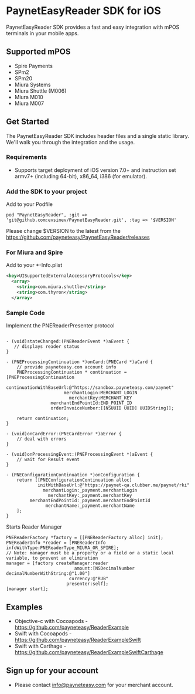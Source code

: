 PaynetEasyReader SDK for iOS
============================

PaynetEasyReader SDK provides a fast and easy integration with mPOS terminals in your mobile apps.

Supported mPOS
--------------

* Spire Payments
 * SPm2
 * SPm20
* Miura Systems
 * Miura Shuttle (M006)
 * Miura M010
 * Miura M007 

Get Started
------------

The PaynetEasyReader SDK includes header files and a single static library. We'll walk you through the integration and the usage.

### Requirements

*   Supports target deployment of iOS version 7.0+ and instruction set armv7+ (including 64-bit), x86_64, i386 (for emulator).

### Add the SDK to your project

Add to your Podfile
```
pod "PaynetEasyReader", :git => 'git@github.com:evsinev/PaynetEasyReader.git', :tag => '$VERSION'
```
Please change $VERSION to the latest from the https://github.com/payneteasy/PaynetEasyReader/releases

### For Miura and Spire

Add to your *-Info.plist
```xml
<key>UISupportedExternalAccessoryProtocols</key>
  <array>
    <string>com.miura.shuttle</string>
    <string>com.thyron</string>
  </array>
```

### Sample Code

Implement the PNEReaderPresenter protocol 
```obj-c

- (void)stateChanged:(PNEReaderEvent *)aEvent {
   // displays reader status
}

- (PNEProcessingContinuation *)onCard:(PNECard *)aCard {
    // provide payneteasy.com account info
    PNEProcessingContinuation * continuation = [PNEProcessingContinuation
            continuationWithBaseUrl:@"https://sandbox.payneteasy.com/paynet"
                      merchantLogin:MERCHANT_LOGIN
                        merchantKey:MERCHANT_KEY
                 merchantEndPointId:END_POINT_ID
                 orderInvoiceNumber:[[NSUUID UUID] UUIDString]];

    return continuation;
}

- (void)onCardError:(PNECardError *)aError {
    // deal with errors
}

- (void)onProcessingEvent:(PNEProcessingEvent *)aEvent {
    // wait for Result event
}

- (PNEConfigurationContinuation *)onConfiguration {
    return [[PNEConfigurationContinuation alloc]
            initWithBaseUrl:@"https://paynet-qa.clubber.me/paynet/rki"
              merchantLogin:_payment.merchantLogin
                merchantKey:_payment.merchantKey
         merchantEndPointId:_payment.merchantEndPointId
               merchantName:_payment.merchantName
    ];
}
```

Starts Reader Manager

```obj-c
PNEReaderFactory *factory = [[PNEReaderFactory alloc] init];
PNEReaderInfo *reader = [PNEReaderInfo infoWithType:PNEReaderType_MIURA_OR_SPIRE];
// Note: manager must be a property or a field or a static local variable, to prevent an elimination
manager = [factory createManager:reader
                          amount:[NSDecimalNumber decimalNumberWithString:@"1.00"]
                        currency:@"RUB"
                       presenter:self];
[manager start];
```

## Examples

* Objective-c with Cocoapods - https://github.com/payneteasy/ReaderExample
* Swift with Cocoapods - https://github.com/payneteasy/ReaderExampleSwift
* Swift with Carthage  - https://github.com/payneteasy/ReaderExampleSwiftCarthage

## Sign up for your account 

* Please contact info@payneteasy.com for your merchant account.
 
